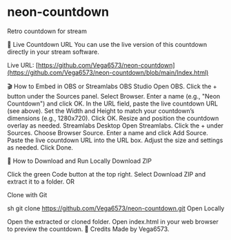 # neon-countdown
Retro countdown for stream

🚀 Live Countdown URL
You can use the live version of this countdown directly in your stream software.

Live URL:
[https://github.com/Vega6573/neon-countdown](https://github.com/Vega6573/neon-countdown/blob/main/Index.html)

🎬 How to Embed in OBS or Streamlabs
OBS Studio
Open OBS.
Click the + button under the Sources panel.
Select Browser.
Enter a name (e.g., "Neon Countdown") and click OK.
In the URL field, paste the live countdown URL (see above).
Set the Width and Height to match your countdown’s dimensions (e.g., 1280x720).
Click OK.
Resize and position the countdown overlay as needed.
Streamlabs Desktop
Open Streamlabs.
Click the + under Sources.
Choose Browser Source.
Enter a name and click Add Source.
Paste the live countdown URL into the URL box.
Adjust the size and settings as needed.
Click Done.

💾 How to Download and Run Locally
Download ZIP

Click the green Code button at the top right.
Select Download ZIP and extract it to a folder.
OR

Clone with Git

sh
git clone https://github.com/Vega6573/neon-countdown.git
Open Locally

Open the extracted or cloned folder.
Open index.html in your web browser to preview the countdown.
🙌 Credits
Made by Vega6573.
